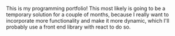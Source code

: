 This is my programming portfolio! This most likely is going to be a temporary solution for a couple of months, because I really want to incorporate more functionality and make it more dynamic, which I'll probably use a front end library with react to do so.

